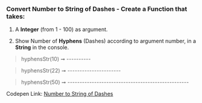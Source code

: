 ### Convert Number to String of Dashes - Create a Function that takes:

1. A **Integer** (from 1 - 100) as argument.

1. Show Number of **Hyphens** (Dashes) according to argument number, in a **String** in the console. 

> hyphensStr(10) ➞ ----------

> hyphensStr(22) ➞ ----------------------

> hyphensStr(50) ➞ --------------------------------------------------

Codepen Link: [Number to String of Dashes](https://codepen.io/naveencoder/pen/BePyYz?editors=0012)